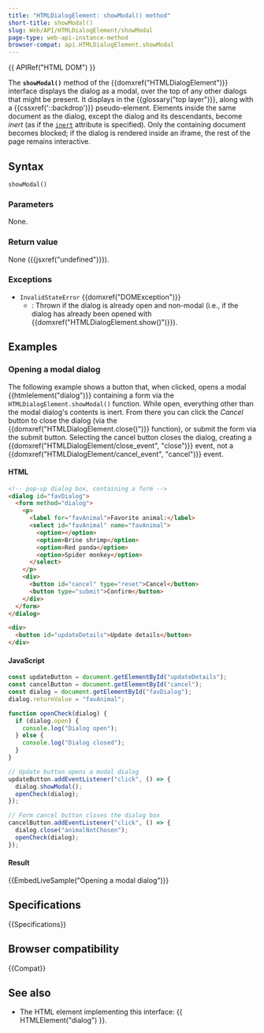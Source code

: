 ```yaml
---
title: "HTMLDialogElement: showModal() method"
short-title: showModal()
slug: Web/API/HTMLDialogElement/showModal
page-type: web-api-instance-method
browser-compat: api.HTMLDialogElement.showModal
---
```


{{ APIRef("HTML DOM") }}

The **`showModal()`** method of the
{{domxref("HTMLDialogElement")}} interface displays the dialog as a modal, over the top
of any other dialogs that might be present. It displays in the {{glossary("top layer")}}, along with a
{{cssxref('::backdrop')}} pseudo-element. Elements inside the same document as the dialog, except the dialog and its descendants, become _inert_ (as if the [`inert`](/en-US/docs/Web/HTML/Reference/Global_attributes/inert) attribute is specified). Only the containing document becomes blocked; if the dialog is rendered inside an iframe, the rest of the page remains interactive.

## Syntax

```js-nolint
showModal()
```

### Parameters

None.

### Return value

None ({{jsxref("undefined")}}).

### Exceptions

- `InvalidStateError` {{domxref("DOMException")}}
  - : Thrown if the dialog is already open and non-modal (i.e., if the dialog has already been opened with {{domxref("HTMLDialogElement.show()")}}).

## Examples

### Opening a modal dialog

The following example shows a button that, when clicked, opens a modal {{htmlelement("dialog")}} containing a form via the `HTMLDialogElement.showModal()` function. While open, everything other than the modal dialog's contents is inert. From there you can click the _Cancel_ button to close the dialog (via the {{domxref("HTMLDialogElement.close()")}} function), or submit the form via the submit button. Selecting the cancel button closes the dialog, creating a {{domxref("HTMLDialogElement/close_event", "close")}} event, not a {{domxref("HTMLDialogElement/cancel_event", "cancel")}} event.

#### HTML

```html
<!-- pop-up dialog box, containing a form -->
<dialog id="favDialog">
  <form method="dialog">
    <p>
      <label for="favAnimal">Favorite animal:</label>
      <select id="favAnimal" name="favAnimal">
        <option></option>
        <option>Brine shrimp</option>
        <option>Red panda</option>
        <option>Spider monkey</option>
      </select>
    </p>
    <div>
      <button id="cancel" type="reset">Cancel</button>
      <button type="submit">Confirm</button>
    </div>
  </form>
</dialog>

<div>
  <button id="updateDetails">Update details</button>
</div>
```

#### JavaScript

```js
const updateButton = document.getElementById("updateDetails");
const cancelButton = document.getElementById("cancel");
const dialog = document.getElementById("favDialog");
dialog.returnValue = "favAnimal";

function openCheck(dialog) {
  if (dialog.open) {
    console.log("Dialog open");
  } else {
    console.log("Dialog closed");
  }
}

// Update button opens a modal dialog
updateButton.addEventListener("click", () => {
  dialog.showModal();
  openCheck(dialog);
});

// Form cancel button closes the dialog box
cancelButton.addEventListener("click", () => {
  dialog.close("animalNotChosen");
  openCheck(dialog);
});
```

#### Result

{{EmbedLiveSample("Opening a modal dialog")}}

## Specifications

{{Specifications}}

## Browser compatibility

{{Compat}}

## See also

- The HTML element implementing this interface: {{ HTMLElement("dialog") }}.
